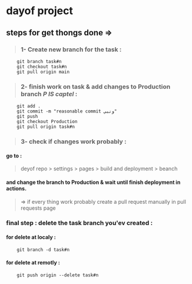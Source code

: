 # dayof project

## steps for get thongs done =>

> ### 1- Create new branch for the task :
```
    git branch task#n
    git checkout task#n
    git pull origin main
```

> ### 2- finish work on task & add changes to Production branch ***P IS captel*** :
```
    git add . 
    git commit -m "reasonable commit ونبي"
    git push 
    git checkout Production
    git pull origin task#n

```

> ### 3- check if changes work probably :

#### go to :
> deyof repo > settings > pages > build and deployment > beanch 

#### and change the branch to Production & wait until finish deployment in actions.

> => if every thing work probably create a pull request manually in pull requests page

### final step : delete the task branch you'ev created :

####  for delete at localy :
```
    git branch -d task#n
```
####  for delete at remotly :
```
    git push origin --delete task#n
```

